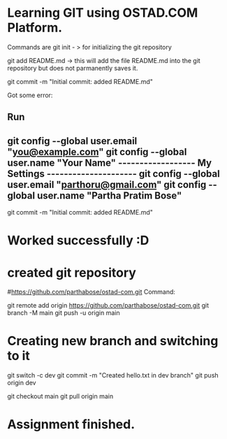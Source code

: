 # Learning GIT using OSTAD.COM Platform.
Commands are
git init - > for initializing the git repository

git add README.md  -> this will add the file README.md into the git repository but does not parmanently saves it.

git commit -m "Initial commit: added README.md"

Got some error:

Run
----------------------------------------------------
git config --global user.email "you@example.com"
git config --global user.name "Your Name"
------------------ My Settings ---------------------
git config --global user.email "parthoru@gmail.com"
git config --global user.name "Partha Pratim Bose"
----------------------------------------------------

git commit -m "Initial commit: added README.md" 
# Worked successfully :D

# created git repository
#https://github.com/parthabose/ostad-com.git
Command: 

git remote add origin https://github.com/parthabose/ostad-com.git
git branch -M main
git push -u origin main

# Creating new branch and switching to it
git switch -c dev
git commit -m "Created hello.txt in dev branch"
git push origin dev

git checkout main
git pull origin main

# Assignment finished.

